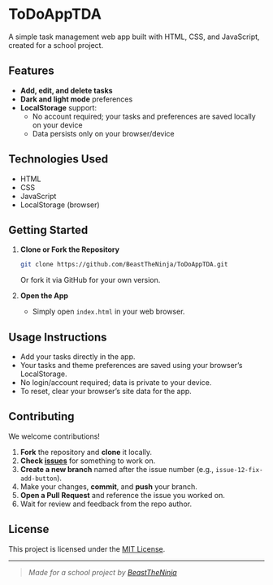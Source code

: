 # ToDoAppTDA

A simple task management web app built with HTML, CSS, and JavaScript, created for a school project.

## Features

- **Add, edit, and delete tasks**  
- **Dark and light mode** preferences
- **LocalStorage** support:  
  - No account required; your tasks and preferences are saved locally on your device
  - Data persists only on your browser/device

## Technologies Used

- HTML
- CSS
- JavaScript
- LocalStorage (browser)

## Getting Started

1. **Clone or Fork the Repository**
    ```bash
    git clone https://github.com/BeastTheNinja/ToDoAppTDA.git
    ```
    Or fork it via GitHub for your own version.

2. **Open the App**
    - Simply open `index.html` in your web browser.

## Usage Instructions

- Add your tasks directly in the app.
- Your tasks and theme preferences are saved using your browser’s LocalStorage.
- No login/account required; data is private to your device.
- To reset, clear your browser’s site data for the app.

## Contributing

We welcome contributions!

1. **Fork** the repository and **clone** it locally.
2. **Check [issues](https://github.com/BeastTheNinja/ToDoAppTDA/issues)** for something to work on.
3. **Create a new branch** named after the issue number (e.g., `issue-12-fix-add-button`).
4. Make your changes, **commit**, and **push** your branch.
5. **Open a Pull Request** and reference the issue you worked on.
6. Wait for review and feedback from the repo author.

## License

This project is licensed under the [MIT License](LICENSE).

---

> _Made for a school project by [BeastTheNinja](https://github.com/BeastTheNinja)_
